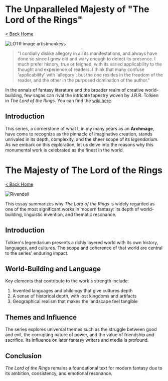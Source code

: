 # The Unparalleled Majesty of "The Lord of the Rings"

[< Back Home](/)

![LOTR image artistmonkeys](/images/rivendell.png)

> "I cordially dislike allegory in all its manifestations, and always have done so since I grew old and wary enough to detect its presence.
> I much prefer history, true or feigned, with its varied applicability to the thought and experience of readers.
> I think that many confuse 'applicability' with 'allegory'; but the one resides in the freedom of the reader, and the other in the purposed domination of the author."

In the annals of fantasy literature and the broader realm of creative world-building, few sagas can rival the intricate tapestry woven by J.R.R. Tolkien in _The Lord of the Rings_. You can find the [wiki here](https://lotr.fandom.com/wiki/Legendarium).

## Introduction

This series, a cornerstone of what I, in my many years as an **Archmage**, have come to recognize as the pinnacle of imaginative creation, stands unrivaled in its depth, complexity, and the sheer scope of its _legendarium_. As we embark on this exploration, let us delve into the reasons why this monumental work is celebrated as the finest in the world.

# The Majesty of The Lord of the Rings

[< Back Home](/)

![Rivendell](/images/rivendell.png)

This essay summarizes why _The Lord of the Rings_ is widely regarded as one of the most significant works in modern fantasy: its depth of world-building, linguistic invention, and thematic resonance.

## Introduction

Tolkien's legendarium presents a richly layered world with its own history, languages, and cultures. The scope and coherence of that world are central to the series' enduring impact.

## World-Building and Language

Key elements that contribute to the work's strength include:

1. Invented languages and philology that give cultures depth
2. A sense of historical depth, with lost kingdoms and artifacts
3. Geographical realism that makes the landscape feel tangible

## Themes and Influence

The series explores universal themes such as the struggle between good and evil, the corrupting nature of power, and the value of friendship and sacrifice. Its influence on later fantasy writers and media is profound.

## Conclusion

_The Lord of the Rings_ remains a foundational text for modern fantasy due to its ambition, consistency, and emotional resonance.